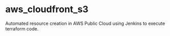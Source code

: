 # aws_cloudfront_s3
Automated resource creation in AWS Public Cloud using Jenkins to execute terraform code.
